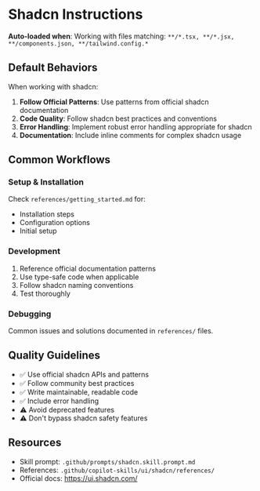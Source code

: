 # Shadcn Instructions

**Auto-loaded when**: Working with files matching: `**/*.tsx, **/*.jsx, **/components.json, **/tailwind.config.*`

## Default Behaviors

When working with shadcn:

1. **Follow Official Patterns**: Use patterns from official shadcn documentation
2. **Code Quality**: Follow shadcn best practices and conventions
3. **Error Handling**: Implement robust error handling appropriate for shadcn
4. **Documentation**: Include inline comments for complex shadcn usage

## Common Workflows

### Setup & Installation

Check `references/getting_started.md` for:
- Installation steps
- Configuration options
- Initial setup

### Development

1. Reference official documentation patterns
2. Use type-safe code when applicable
3. Follow shadcn naming conventions
4. Test thoroughly

### Debugging

Common issues and solutions documented in `references/` files.

## Quality Guidelines

- ✅ Use official shadcn APIs and patterns
- ✅ Follow community best practices
- ✅ Write maintainable, readable code
- ✅ Include error handling
- ⚠️ Avoid deprecated features
- ⚠️ Don't bypass shadcn safety features

## Resources

- Skill prompt: `.github/prompts/shadcn.skill.prompt.md`
- References: `.github/copilot-skills/ui/shadcn/references/`
- Official docs: https://ui.shadcn.com/
